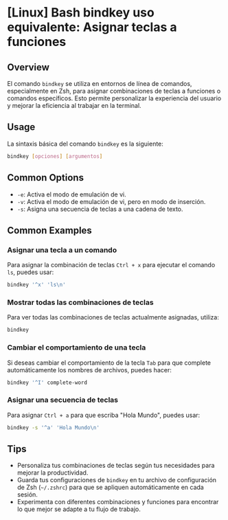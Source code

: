 # [Linux] Bash bindkey uso equivalente: Asignar teclas a funciones

## Overview
El comando `bindkey` se utiliza en entornos de línea de comandos, especialmente en Zsh, para asignar combinaciones de teclas a funciones o comandos específicos. Esto permite personalizar la experiencia del usuario y mejorar la eficiencia al trabajar en la terminal.

## Usage
La sintaxis básica del comando `bindkey` es la siguiente:

```bash
bindkey [opciones] [argumentos]
```

## Common Options
- `-e`: Activa el modo de emulación de vi.
- `-v`: Activa el modo de emulación de vi, pero en modo de inserción.
- `-s`: Asigna una secuencia de teclas a una cadena de texto.

## Common Examples

### Asignar una tecla a un comando
Para asignar la combinación de teclas `Ctrl + x` para ejecutar el comando `ls`, puedes usar:

```bash
bindkey '^x' 'ls\n'
```

### Mostrar todas las combinaciones de teclas
Para ver todas las combinaciones de teclas actualmente asignadas, utiliza:

```bash
bindkey
```

### Cambiar el comportamiento de una tecla
Si deseas cambiar el comportamiento de la tecla `Tab` para que complete automáticamente los nombres de archivos, puedes hacer:

```bash
bindkey '^I' complete-word
```

### Asignar una secuencia de teclas
Para asignar `Ctrl + a` para que escriba "Hola Mundo", puedes usar:

```bash
bindkey -s '^a' 'Hola Mundo\n'
```

## Tips
- Personaliza tus combinaciones de teclas según tus necesidades para mejorar la productividad.
- Guarda tus configuraciones de `bindkey` en tu archivo de configuración de Zsh (`~/.zshrc`) para que se apliquen automáticamente en cada sesión.
- Experimenta con diferentes combinaciones y funciones para encontrar lo que mejor se adapte a tu flujo de trabajo.